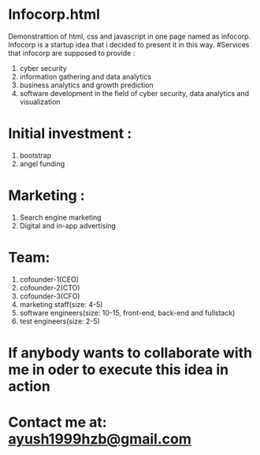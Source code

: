 # Infocorp.html
Demonstrattion of html, css and javascript in one page named as infocorp.
Infocorp is a startup idea that i decided to present it in this way.
#Services that infocorp are supposed to provide :
1. cyber security
2. information gathering and data analytics
3. business analytics and growth prediction
4. software development in the field of cyber security, data analytics and visualization
# Initial investment :
1. bootstrap
2. angel funding
# Marketing :
1. Search engine marketing
2. Digital and in-app advertising
# Team:
1. cofounder-1(CEO)
2. cofounder-2(CTO)
3. cofounder-3(CFO)
4. marketing staff(size: 4-5)
5. software engineers(size: 10-15, front-end, back-end and fullstack)
6. test engineers(size: 2-5)
# If anybody wants to collaborate with me in oder to execute this idea in action 
# Contact me at: ayush1999hzb@gmail.com
